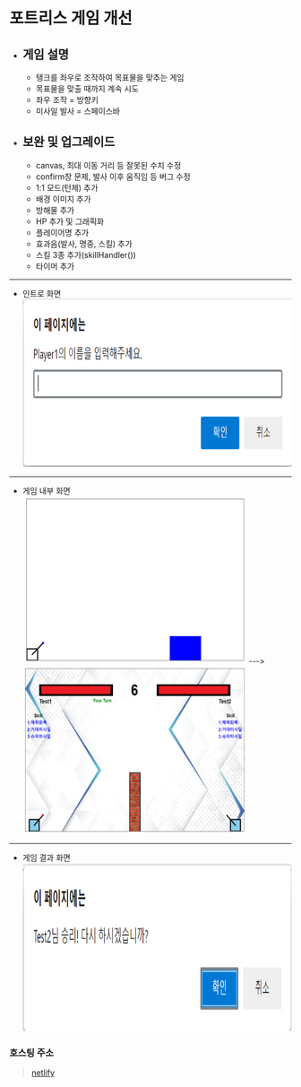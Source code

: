 # 포트리스 게임 개선

* 게임 설명
  -
  - 탱크를 좌우로 조작하여 목표물을 맞추는 게임
  - 목표물을 맞출 때까지 계속 시도
  - 좌우 조작 = 방향키
  - 미사일 발사 = 스페이스바
* 보완 및 업그레이드
  - 
  - canvas, 최대 이동 거리 등 잘못된 수치 수정
  - confirm창 문제, 발사 이후 움직임 등 버그 수정
  - 1:1 모드(턴제) 추가
  - 배경 이미지 추가
  - 방해물 추가
  - HP 추가 및 그래픽화
  - 플레이어명 추가
  - 효과음(발사, 명중, 스킬) 추가
  - 스킬 3종 추가(skillHandler())
  - 타이머 추가
* * *    
- 인트로 화면    
<img src="./pic/u_lobby.png" width="600px" height="300px" title="px(픽셀) 크기 설정" alt="o_lobby"></img><br/>
* * *
- 게임 내부 화면    
<img src="./pic/원본게임사진.png" width="400px" height="300px" title="px(픽셀) 크기 설정" alt="original"></img>
--->
<img src="./pic/u_pic.png" width="400px" height="300px" title="px(픽셀) 크기 설정" alt="upgrade"></img><br/>
* * *
- 게임 결과 화면    
<img src="./pic/u_result.png" width="600px" height="300px" title="px(픽셀) 크기 설정" alt="result"></img><br/>      

### 호스팅 주소
> [netlify](https://remarkable-marzipan-6bb041.netlify.app)
